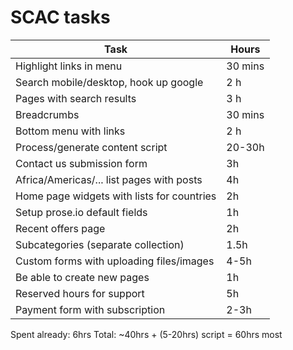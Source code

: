 # SCAC tasks

Task | Hours
---|---
Highlight links in menu | 30 mins
Search mobile/desktop, hook up google | 2 h
Pages with search results | 3 h
Breadcrumbs | 30 mins
Bottom menu with links | 2 h
Process/generate content script | 20-30h
Contact us submission form | 3h
Africa/Americas/... list pages with posts | 4h
Home page widgets with lists for countries | 2h
Setup prose.io default fields | 1h
Recent offers page | 2h
Subcategories (separate collection) | 1.5h
Custom forms with uploading files/images | 4-5h
Be able to create new pages | 1h
Reserved hours for support | 5h
Payment form with subscription | 2-3h

Spent already: 6hrs
Total: ~40hrs + (5-20hrs) script = 60hrs most
